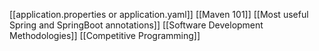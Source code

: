 [[application.properties or application.yaml]]
[[Maven 101]]
[[Most useful Spring and SpringBoot annotations]]
[[Software Development Methodologies]]
[[Competitive Programming]]
